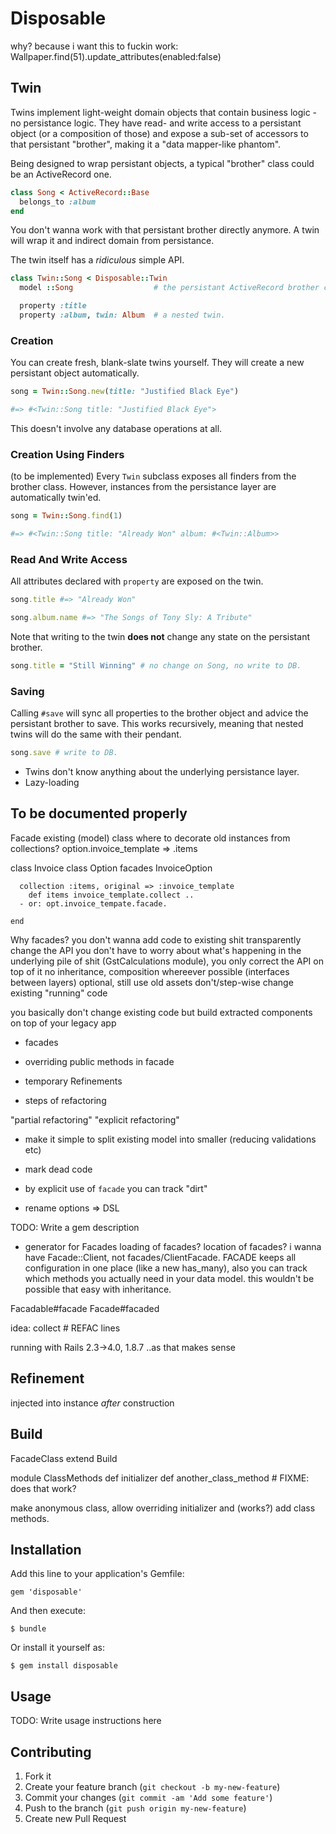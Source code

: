 # Disposable


why?
because i want this to fuckin work: Wallpaper.find(51).update_attributes(enabled:false)


## Twin

Twins implement light-weight domain objects that contain business logic - no persistance logic. They have read- and write access to a persistant object (or a composition of those) and expose a sub-set of accessors to that persistant "brother", making it a "data mapper-like phantom".

Being designed to wrap persistant objects, a typical "brother" class could be an ActiveRecord one.

```ruby
class Song < ActiveRecord::Base
  belongs_to :album
end
```

You don't wanna work with that persistant brother directly anymore. A twin will wrap it and indirect domain from persistance.

The twin itself has a _ridiculous_ simple API.

```ruby
class Twin::Song < Disposable::Twin
  model ::Song                  # the persistant ActiveRecord brother class

  property :title
  property :album, twin: Album  # a nested twin.
```


### Creation

You can create fresh, blank-slate twins yourself. They will create a new persistant object automatically.

```ruby
song = Twin::Song.new(title: "Justified Black Eye")

#=> #<Twin::Song title: "Justified Black Eye">
```

This doesn't involve any database operations at all.


### Creation Using Finders

(to be implemented)
Every `Twin` subclass exposes all finders from the brother class. However, instances from the persistance layer are automatically twin'ed.

```ruby
song = Twin::Song.find(1)

#=> #<Twin::Song title: "Already Won" album: #<Twin::Album>>
```


### Read And Write Access

All attributes declared with `property` are exposed on the twin.

```ruby
song.title #=> "Already Won"

song.album.name #=> "The Songs of Tony Sly: A Tribute"
```

Note that writing to the twin **does not** change any state on the persistant brother.

```ruby
song.title = "Still Winning" # no change on Song, no write to DB.
```


### Saving

Calling `#save` will sync all properties to the brother object and advice the persistant brother to save. This works recursively, meaning that nested twins will do the same with their pendant.

```ruby
song.save # write to DB.
```

* Twins don't know anything about the underlying persistance layer.
* Lazy-loading



## To be documented properly

Facade existing (model) class
where to decorate old instances from collections?
  option.invoice_template => .items



class Invoice
	class Option
	  facades InvoiceOption

	  collection :items, original => :invoice_template
	  	def items invoice_template.collect ..
	  - or: opt.invoice_tempate.facade.

	end


Why facades?
you don't wanna add code to existing shit
transparently change the API
you don't have to worry about what's happening in the underlying pile of shit (GstCalculations module), you only correct the API on top of it
no inheritance, composition whereever possible (interfaces between layers)
optional, still use old assets
don't/step-wise change existing "running" code

you basically don't change existing code but build extracted components on top of your legacy app

* facades
* overriding public methods in facade
* temporary Refinements

* steps of refactoring


"partial refactoring"
"explicit refactoring"


* make it simple to split existing model into smaller (reducing validations etc)
* mark dead code
* by explicit use of `facade` you can track "dirt"

* rename options => DSL

TODO: Write a gem description
* generator for Facades
loading of facades?
location of facades? i wanna have Facade::Client, not facades/ClientFacade.
FACADE keeps all configuration in one place (like a new has_many), also you can track which methods you actually need in your data model. this wouldn't be possible that easy with inheritance.

Facadable#facade
Facade#facaded


idea: collect # REFAC lines


running with Rails 2.3->4.0, 1.8.7 ..as that makes sense


## Refinement

injected into instance _after_ construction

## Build



FacadeClass
  extend Build

  module ClassMethods
    def initializer
    def another_class_method # FIXME: does that work?

make anonymous class, allow overriding initializer and (works?) add class methods.


## Installation

Add this line to your application's Gemfile:

    gem 'disposable'

And then execute:

    $ bundle

Or install it yourself as:

    $ gem install disposable

## Usage

TODO: Write usage instructions here

## Contributing

1. Fork it
2. Create your feature branch (`git checkout -b my-new-feature`)
3. Commit your changes (`git commit -am 'Add some feature'`)
4. Push to the branch (`git push origin my-new-feature`)
5. Create new Pull Request
